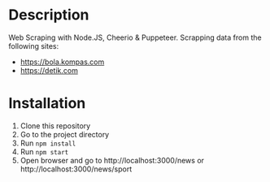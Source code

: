 # Description

Web Scraping with Node.JS, Cheerio & Puppeteer. Scrapping data from the following sites:

- https://bola.kompas.com
- https://detik.com

# Installation

1. Clone this repository
2. Go to the project directory
3. Run `npm install`
4. Run `npm start`
5. Open browser and go to http://localhost:3000/news or http://localhost:3000/news/sport
